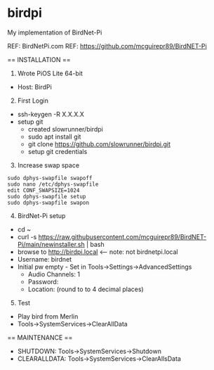 # birdpi
My implementation of BirdNet-Pi


REF:  BirdNetPi.com
REF:  https://github.com/mcguirepr89/BirdNET-Pi

== INSTALLATION ==

1) Wrote PiOS Lite 64-bit
- Host: BirdPi

2) First Login
- ssh-keygen -R X.X.X.X
- setup git
  - created slowrunner/birdpi
  - sudo apt install git
  - git clone https://github.com/slowrunner/birdpi.git
  - setup git credentials

3) Increase swap space
```
sudo dphys-swapfile swapoff
sudo nano /etc/dphys-swapfile
edit CONF_SWAPSIZE=1024
sudo dphys-swapfile setup
sudo dphys-swapfile swapon
```

4) BirdNet-Pi setup
- cd ~
- curl -s https://raw.githubusercontent.com/mcguirepr89/BirdNET-Pi/main/newinstaller.sh | bash
- browse to http://birdpi.local   <-- note: not birdnetpi.local
- Username: birdnet
- Initial pw empty - Set in Tools->Settings->AdvancedSettings
  - Audio Channels: 1
  - Password: 
  - Location: (round to to 4 decimal places)

5) Test
- Play bird from Merlin
- Tools->SystemServices->ClearAllData


== MAINTENANCE ==

- SHUTDOWN:  Tools->SystemServices->Shutdown
- CLEARALLDATA:  Tools->SystemServices->ClearAllsData



